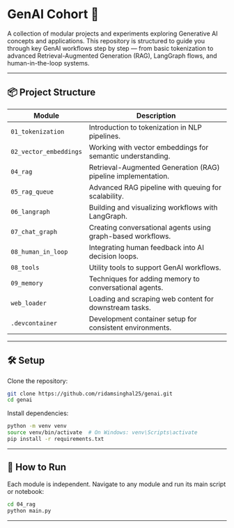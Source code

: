 # GenAI Cohort 🚀

A collection of modular projects and experiments exploring Generative AI concepts and applications. This repository is structured to guide you through key GenAI workflows step by step — from basic tokenization to advanced Retrieval-Augmented Generation (RAG), LangGraph flows, and human-in-the-loop systems.

---

## 📦 Project Structure

| Module                 | Description                                                   |
| ---------------------- | ------------------------------------------------------------- |
| `01_tokenization`      | Introduction to tokenization in NLP pipelines.                |
| `02_vector_embeddings` | Working with vector embeddings for semantic understanding.    |
| `04_rag`               | Retrieval-Augmented Generation (RAG) pipeline implementation. |
| `05_rag_queue`         | Advanced RAG pipeline with queuing for scalability.           |
| `06_langraph`          | Building and visualizing workflows with LangGraph.            |
| `07_chat_graph`        | Creating conversational agents using graph-based workflows.   |
| `08_human_in_loop`     | Integrating human feedback into AI decision loops.            |
| `08_tools`             | Utility tools to support GenAI workflows.                     |
| `09_memory`            | Techniques for adding memory to conversational agents.        |
| `web_loader`           | Loading and scraping web content for downstream tasks.        |
| `.devcontainer`        | Development container setup for consistent environments.      |

---

## 🛠️ Setup

Clone the repository:

```bash
git clone https://github.com/ridamsinghal25/genai.git
cd genai
```

Install dependencies:

```bash
python -m venv venv
source venv/bin/activate  # On Windows: venv\Scripts\activate
pip install -r requirements.txt
```

---

## 🚀 How to Run

Each module is independent. Navigate to any module and run its main script or notebook:

```bash
cd 04_rag
python main.py
```

---
